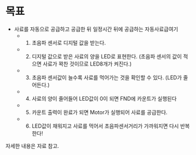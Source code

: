 # 목표
- 사료를 자동으로 공급하고 공급한 뒤 일정시간 뒤에 공급하는 자동사료급여기
	- 1. 초음파 센서로 디지털 값을 받는다.
	- 2. 디지털 값으로 받은 사료의 양을 LED로 표현한다.
	(초음파 센서의 값이 적으면 사료가 꽉찬 것이므로 LED8개가 켜진다.)
	- 3. 초음파 센서값이 늘수록 사료를 먹어가는 것을 확인할 수 있다.
	 (LED가 줄어든다.)
	- 4. 사료의 양이 줄어들어 LED값이 0이 되면 FND에 카운트가 실행된다
	- 5. 카운트 출력이 완료가 되면 Motor가 실행되어 사료를 공급한다.
	- 6. LED값이 채워지고 사료를 먹어서 초음파센서거리가 가까워지면 다시 반복한다!



자세한 내용은 자료 참고.